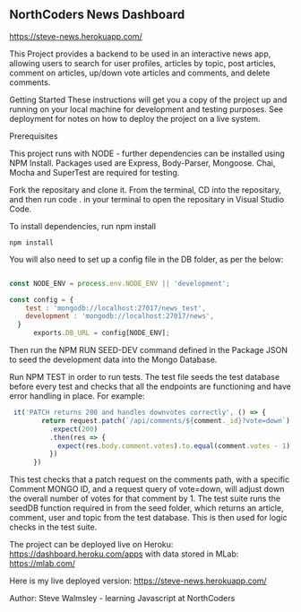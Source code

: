 ## NorthCoders News Dashboard ##
https://steve-news.herokuapp.com/

This Project provides a backend to be used in an interactive news app, allowing users to search for user profiles, articles by topic, post articles, comment on articles, up/down vote articles and comments, and delete comments.


Getting Started
These instructions will get you a copy of the project up and running on your local machine for development and testing purposes. See deployment for notes on how to deploy the project on a live system.

Prerequisites

This project runs with NODE - further dependencies can be installed using NPM Install.
Packages used are Express, Body-Parser, Mongoose. 
Chai, Mocha and SuperTest are required for testing.

Fork the repositary and clone it. From the terminal, CD into the repositary, and then run code . 
in your terminal to open the repositary in Visual Studio Code.

To install dependencies, run npm install

```http   
npm install 
```
You will also need to set up a config file in the DB folder, as per the below:


```js

const NODE_ENV = process.env.NODE_ENV || 'development';

const config = {
    test : 'mongodb://localhost:27017/news_test',
    development : 'mongodb://localhost:27017/news',
  }
      exports.DB_URL = config[NODE_ENV];
```

Then run the NPM RUN SEED-DEV command defined in the Package JSON to seed the development data into the Mongo Database. 

Run NPM TEST in order to run tests. The test file seeds the test database before every test and checks that all the endpoints are functioning and have error handling in place. For example:

```js
 it('PATCH returns 200 and handles downvotes correctly', () => {
        return request.patch(`/api/comments/${comment._id}?vote=down`)
          .expect(200)
          .then(res => {
            expect(res.body.comment.votes).to.equal(comment.votes - 1);
          })
      })
```
This test checks that a patch request on the comments path, with a specific Comment MONGO ID, 
and a request query of vote=down, will adjust down the overall number of votes for that comment by 1.
The test suite runs the seedDB function required in from the seed folder, which returns 
an article, comment, user and topic from the test database. This is then used for logic checks in the test
suite. 

The project can be deployed live on Heroku:
https://dashboard.heroku.com/apps
with data stored in MLab:
https://mlab.com/

Here is my live deployed version: https://steve-news.herokuapp.com/


Author:
Steve Walmsley - learning Javascript at NorthCoders